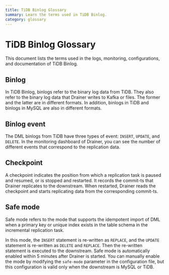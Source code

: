 ```yaml
---
title: TiDB Binlog Glossary
summary: Learn the terms used in TiDB Binlog.
category: glossary
---
```


# TiDB Binlog Glossary

This document lists the terms used in the logs, monitoring, configurations, and documentation of TiDB Binlog.

## Binlog

In TiDB Binlog, binlogs refer to the binary log data from TiDB. They also refer to the binary log data that Drainer writes to Kafka or files. The former and the latter are in different formats. In addition, binlogs in TiDB and binlogs in MySQL are also in different formats.

## Binlog event

The DML binlogs from TiDB have three types of event: `INSERT`, `UPDATE`, and `DELETE`. In the monitoring dashboard of Drainer, you can see the number of different events that correspond to the replication data.

## Checkpoint

A checkpoint indicates the position from which a replication task is paused and resumed, or is stopped and restarted. It records the commit-ts that Drainer replicates to the downstream. When restarted, Drainer reads the checkpoint and starts replicating data from the corresponding commit-ts.

## Safe mode

Safe mode refers to the mode that supports the idempotent import of DML when a primary key or unique index exists in the table schema in the incremental replication task.

In this mode, the `INSERT` statement is re-written as `REPLACE`, and the `UPDATE` statement is re-written as `DELETE` and `REPLACE`. Then the re-written statement is executed to the downstream. Safe mode is automatically enabled within 5 minutes after Drainer is started. You can manually enable the mode by modifying the `safe-mode` parameter in the configuration file, but this configuration is valid only when the downstream is MySQL or TiDB.
